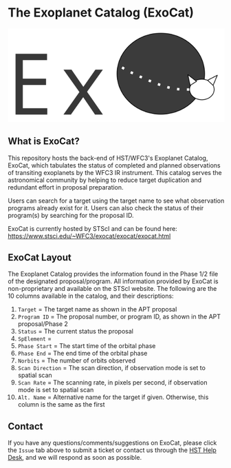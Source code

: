 # The Exoplanet Catalog (ExoCat)


![alt text](https://github.com/spacetelescope/exocat/blob/master/exocat/exocat-logo-2.png)

## What is ExoCat?
This repository hosts the back-end of HST/WFC3's Exoplanet Catalog, ExoCat, which tabulates the status of completed and planned observations of transiting exoplanets by the WFC3 IR instrument. This catalog serves the astronomical community by helping to reduce target duplication and redundant effort in proposal preparation.

Users can search for a target using the target name to see what observation programs already exist for it. Users can also check the status of their program(s) by searching for the proposal ID. 

ExoCat is currently hosted by STScI and can be found here: https://www.stsci.edu/~WFC3/exocat/exocat/exocat.html

## ExoCat Layout

The Exoplanet Catalog provides the information found in the Phase 1/2 file of the designated proposal/program. All information provided by ExoCat is non-proprietary and available on the STScI website. The following are the 10 columns available in the catalog, and their descriptions:
1. `Target`	= The target name as shown in the APT proposal
2. `Program ID`	= The proposal number, or program ID, as shown in the APT proposal/Phase 2
3. `Status`	= The current status the proposal
4. `SpElement` =
5. `Phase Start`	= The start time of the orbital phase
6. `Phase End`	= The end time of the orbital phase
7. `Norbits`	= The number of orbits observed
8. `Scan Direction`	= The scan direction, if observation mode is set to spatial scan
9. `Scan Rate`	= The scanning rate, in pixels per second, if observation mode is set to spatial scan
10. `Alt. Name` = Alternative name for the target if given. Otherwise, this column is the same as the first

## Contact
If you have any questions/comments/suggestions on ExoCat, please click the `Issue` tab above to submit a ticket or contact us through the <a href="https://www.stsci.edu/contents/news/wfc3-stans/wfc3-stan-issue-34-january">HST Help Desk</a>, and we will respond as soon as possible. 
